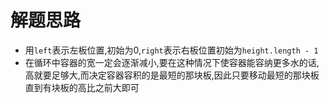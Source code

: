 # 解题思路
* 用`left`表示左板位置,初始为0,`right`表示右板位置初始为`height.length - 1`
* 在循环中容器的宽一定会逐渐减小,要在这种情况下使容器能容纳更多水的话,高就要足够大,而决定容器容积的是最短的那块板,因此只要移动最短的那块板直到有块板的高比之前大即可